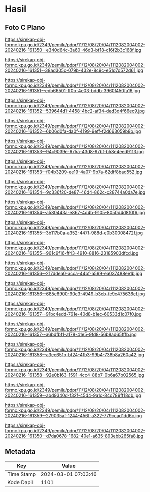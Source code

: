 # Hasil

## Foto C Plano

https://sirekap-obj-formc.kpu.go.id/2349/pemilu/pdpr/11/12/08/20/04/1112082004002-20240216-161350--e340d64c-3a60-46d3-bf18-c16f2b3c168f.jpg

https://sirekap-obj-formc.kpu.go.id/2349/pemilu/pdpr/11/12/08/20/04/1112082004002-20240216-161351--38ad305c-079b-432e-8c9c-e51d7d572d61.jpg

https://sirekap-obj-formc.kpu.go.id/2349/pemilu/pdpr/11/12/08/20/04/1112082004002-20240216-161351--edb66501-ff0b-4e03-bddb-3960f450fa16.jpg

https://sirekap-obj-formc.kpu.go.id/2349/pemilu/pdpr/11/12/08/20/04/1112082004002-20240216-161352--539644d1-4458-4bc2-af34-ded3d4f66ec9.jpg

https://sirekap-obj-formc.kpu.go.id/2349/pemilu/pdpr/11/12/08/20/04/1112082004002-20240216-161352--6b06d0fa-da0f-4199-9eff-f2d663059b8b.jpg

https://sirekap-obj-formc.kpu.go.id/2349/pemilu/pdpr/11/12/08/20/04/1112082004002-20240216-161353--94c9039e-675a-43d8-97bf-b58e4eed9113.jpg

https://sirekap-obj-formc.kpu.go.id/2349/pemilu/pdpr/11/12/08/20/04/1112082004002-20240216-161353--f04b3209-ee19-4a07-9b7a-62dff8bad552.jpg

https://sirekap-obj-formc.kpu.go.id/2349/pemilu/pdpr/11/12/08/20/04/1112082004002-20240216-161354--9c336f20-de87-46d4-862c-c28744a0da7e.jpg

https://sirekap-obj-formc.kpu.go.id/2349/pemilu/pdpr/11/12/08/20/04/1112082004002-20240216-161354--a580443a-e867-4d4b-9105-8050d4d8f0f6.jpg

https://sirekap-obj-formc.kpu.go.id/2349/pemilu/pdpr/11/12/08/20/04/1112082004002-20240216-161355--3b117b0a-a352-447f-988d-e0b30008472f.jpg

https://sirekap-obj-formc.kpu.go.id/2349/pemilu/pdpr/11/12/08/20/04/1112082004002-20240216-161355--961c9f16-ff43-4910-8816-23185903dfcd.jpg

https://sirekap-obj-formc.kpu.go.id/2349/pemilu/pdpr/11/12/08/20/04/1112082004002-20240216-161356--217ddea0-acca-44bf-a599-ea037488ee1b.jpg

https://sirekap-obj-formc.kpu.go.id/2349/pemilu/pdpr/11/12/08/20/04/1112082004002-20240216-161356--685e6900-90c3-4949-b3cb-fe9c475636cf.jpg

https://sirekap-obj-formc.kpu.go.id/2349/pemilu/pdpr/11/12/08/20/04/1112082004002-20240216-161357--91bc4edd-761e-40d8-b1ec-60533d1c07f0.jpg

https://sirekap-obj-formc.kpu.go.id/2349/pemilu/pdpr/11/12/08/20/04/1112082004002-20240216-161357--a6bdfbf1-a178-41e5-9fd8-56b8ad65fffb.jpg

https://sirekap-obj-formc.kpu.go.id/2349/pemilu/pdpr/11/12/08/20/04/1112082004002-20240216-161358--a3ee651b-bf24-4fb3-99b4-738b8a260a42.jpg

https://sirekap-obj-formc.kpu.go.id/2349/pemilu/pdpr/11/12/08/20/04/1112082004002-20240216-161358--92e0b163-1591-4cc4-88b7-0b6a67b02565.jpg

https://sirekap-obj-formc.kpu.go.id/2349/pemilu/pdpr/11/12/08/20/04/1112082004002-20240216-161359--abd9340d-f32f-45d4-9a1c-84d789ff18db.jpg

https://sirekap-obj-formc.kpu.go.id/2349/pemilu/pdpr/11/12/08/20/04/1112082004002-20240216-161359--279035af-1244-456f-a322-779ccad1dd6c.jpg

https://sirekap-obj-formc.kpu.go.id/2349/pemilu/pdpr/11/12/08/20/04/1112082004002-20240216-161350--d7da0678-1682-40e1-a635-893ebb265fa8.jpg


## Metadata

| Key        | Value               |
| ---------- | ------------------- |
| Time Stamp | 2024-03-01 07:03:46 |
| Kode Dapil | 1101                |



